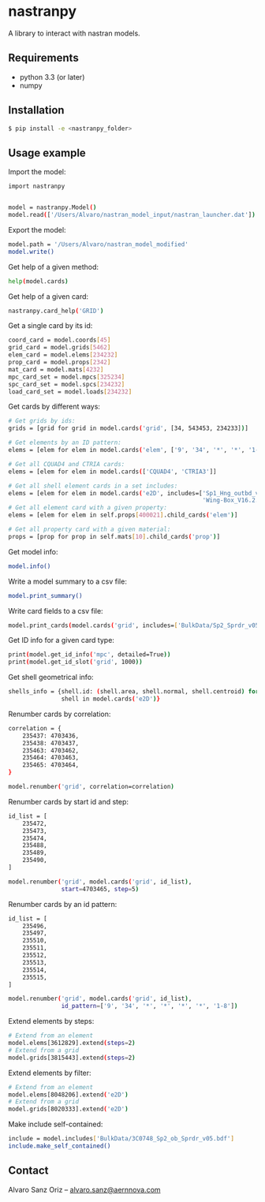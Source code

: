 # nastranpy

A library to interact with nastran models.

## Requirements

* python 3.3 (or later)
* numpy

## Installation

```sh
$ pip install -e <nastranpy_folder>
```

## Usage example

Import the model:

```sh
import nastranpy


model = nastranpy.Model()
model.read(['/Users/Alvaro/nastran_model_input/nastran_launcher.dat'])
```

Export the model:

```sh
model.path = '/Users/Alvaro/nastran_model_modified'
model.write()
```

Get help of a given method:

```sh
help(model.cards)
```

Get help of a given card:

```sh
nastranpy.card_help('GRID')
```

Get a single card by its id:

```sh
coord_card = model.coords[45]
grid_card = model.grids[5462]
elem_card = model.elems[234232]
prop_card = model.props[2342]
mat_card = model.mats[4232]
mpc_card_set = model.mpcs[325234]
spc_card_set = model.spcs[234232]
load_card_set = model.loads[234232]
```

Get cards by different ways:

```sh
# Get grids by ids:
grids = [grid for grid in model.cards('grid', [34, 543453, 234233])]

# Get elements by an ID pattern:
elems = [elem for elem in model.cards('elem', ['9', '34', '*', '*', '1-8'])]

# Get all CQUAD4 and CTRIA cards:
elems = [elem for elem in model.cards(['CQUAD4', 'CTRIA3']]

# Get all shell element cards in a set includes:
elems = [elem for elem in model.cards('e2D', includes=['Sp1_Hng_outbd_v04.bdf',
                                                       'Wing-Box_V16.2.bdf'])]
# Get all element card with a given property:
elems = [elem for elem in self.props[400021].child_cards('elem')]

# Get all property card with a given material:
props = [prop for prop in self.mats[10].child_cards('prop')]
```

Get model info:

```sh
model.info()
```

Write a model summary to a csv file:

```sh
model.print_summary()
```

Write card fields to a csv file:

```sh
model.print_cards(model.cards('grid', includes=['BulkData/Sp2_Sprdr_v05.bdf']))
```

Get ID info for a given card type:

```sh
print(model.get_id_info('mpc', detailed=True))
print(model.get_id_slot('grid', 1000))
```

Get shell geometrical info:

```sh
shells_info = {shell.id: (shell.area, shell.normal, shell.centroid) for
               shell in model.cards('e2D')}
```

Renumber cards by correlation:

```sh
correlation = {
    235437: 4703436,
    235438: 4703437,
    235463: 4703462,
    235464: 4703463,
    235465: 4703464,
}

model.renumber('grid', correlation=correlation)
```

Renumber cards by start id and step:

```sh
id_list = [
    235472,
    235473,
    235474,
    235488,
    235489,
    235490,
]

model.renumber('grid', model.cards('grid', id_list),
               start=4703465, step=5)
```

Renumber cards by an id pattern:

```sh
id_list = [
    235496,
    235497,
    235510,
    235511,
    235512,
    235513,
    235514,
    235515,
]

model.renumber('grid', model.cards('grid', id_list),
               id_pattern=['9', '34', '*', '*', '*', '*', '1-8'])
```

Extend elements by steps:

```sh
# Extend from an element
model.elems[3612829].extend(steps=2)
# Extend from a grid
model.grids[3815443].extend(steps=2)
```

Extend elements by filter:

```sh
# Extend from an element
model.elems[8048206].extend('e2D')
# Extend from a grid
model.grids[8020333].extend('e2D')
```

Make include self-contained:

```sh
include = model.includes['BulkData/3C0748_Sp2_ob_Sprdr_v05.bdf']
include.make_self_contained()
```

## Contact
Alvaro Sanz Oriz – alvaro.sanz@aernnova.com
